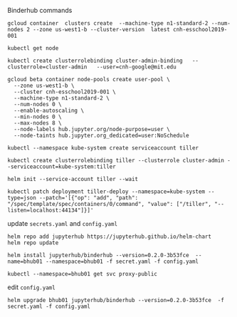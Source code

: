 Binderhub commands

```gcloud container  clusters create  --machine-type n1-standard-2 --num-nodes 2 --zone us-west1-b --cluster-version  latest cnh-esschool2019-001```

```kubectl get node```

```
kubectl create clusterrolebinding cluster-admin-binding   --clusterrole=cluster-admin   --user=cnh-google@mit.edu
```

```
gcloud beta container node-pools create user-pool \
  --zone us-west1-b \
  --cluster cnh-esschool2019-001 \
  --machine-type n1-standard-2 \
  --num-nodes 0 \
  --enable-autoscaling \
  --min-nodes 0 \
  --max-nodes 8 \
  --node-labels hub.jupyter.org/node-purpose=user \
  --node-taints hub.jupyter.org_dedicated=user:NoSchedule
```

```
kubectl --namespace kube-system create serviceaccount tiller
```

```
kubectl create clusterrolebinding tiller --clusterrole cluster-admin --serviceaccount=kube-system:tiller
```

```
helm init --service-account tiller --wait
```

```
kubectl patch deployment tiller-deploy --namespace=kube-system --type=json --patch='[{"op": "add", "path": "/spec/template/spec/containers/0/command", "value": ["/tiller", "--listen=localhost:44134"]}]'
```

update ```secrets.yaml``` and ```config.yaml```

```
helm repo add jupyterhub https://jupyterhub.github.io/helm-chart
helm repo update
```

```
helm install jupyterhub/binderhub --version=0.2.0-3b53fce  --name=bhub01 --namespace=bhub01 -f secret.yaml -f config.yaml
```

```
kubectl --namespace=bhub01 get svc proxy-public
```

edit ```config.yaml```

```
helm upgrade bhub01 jupyterhub/binderhub --version=0.2.0-3b53fce  -f secret.yaml -f config.yaml
```
